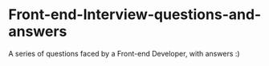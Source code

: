 # Front-end-Interview-questions-and-answers
A series of questions faced by a Front-end Developer, with answers :)
